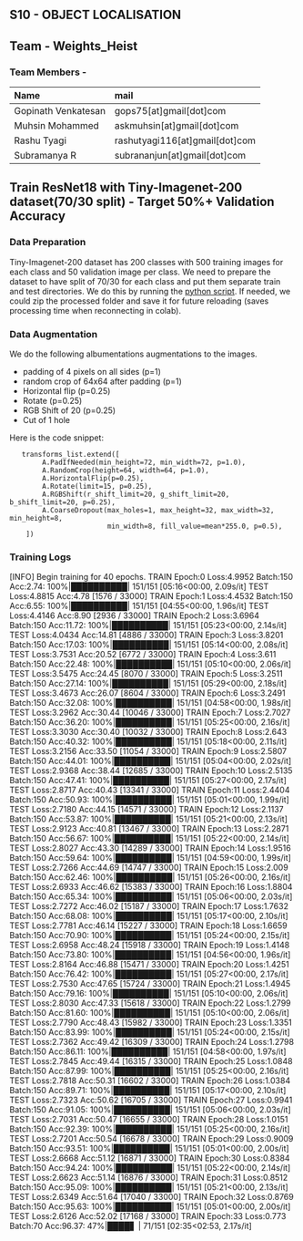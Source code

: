 ## S10 - OBJECT LOCALISATION


## Team - Weights_Heist
### Team Members - 

| Name        | mail           |
|:-------------|:--------------|
|Gopinath Venkatesan|gops75[at]gmail[dot]com|
|Muhsin Mohammed|askmuhsin[at]gmail[dot]com|
|Rashu Tyagi|rashutyagi116[at]gmail[dot]com| 
|Subramanya R|subrananjun[at]gmail[dot]com| 

## Train ResNet18 with Tiny-Imagenet-200 dataset(70/30 split) - Target 50%+ Validation Accuracy

### Data Preparation

Tiny-Imagenet-200 dataset has 200 classes with 500 training images for each class and 50 validation image per class. 
We need to prepare the dataset to have split of 70/30 for each class and put them separate train and test directories.
We do this by running the [python script](https://github.com/eva7wandb/Weights_Heist_Flow/blob/main/prepare_tiny-imagenet-200.py). 
If needed, we could zip the processed folder and save it for future reloading (saves processing time when reconnecting in colab).

### Data Augmentation

We do the following albumentations augmentations to the images. 

   - padding of 4 pixels on all sides (p=1)
   - random crop of 64x64 after padding (p=1)
   - Horizontal flip (p=0.25)
   - Rotate (p=0.25)
   - RGB Shift of 20 (p=0.25)
   - Cut of 1 hole

Here is the code snippet:

       transforms_list.extend([
            A.PadIfNeeded(min_height=72, min_width=72, p=1.0),
            A.RandomCrop(height=64, width=64, p=1.0),
            A.HorizontalFlip(p=0.25),
            A.Rotate(limit=15, p=0.25),
            A.RGBShift(r_shift_limit=20, g_shift_limit=20, b_shift_limit=20, p=0.25),
            A.CoarseDropout(max_holes=1, max_height=32, max_width=32, min_height=8,
                            min_width=8, fill_value=mean*255.0, p=0.5),
        ])

### Training Logs
[INFO] Begin training for 40 epochs.
TRAIN Epoch:0 Loss:4.9952 Batch:150 Acc:2.74: 100%|██████████| 151/151 [05:16<00:00,  2.09s/it]
TEST         Loss:4.8815         Acc:4.78         [1576 / 33000]
TRAIN Epoch:1 Loss:4.4532 Batch:150 Acc:6.55: 100%|██████████| 151/151 [04:55<00:00,  1.96s/it]
TEST         Loss:4.4146         Acc:8.90         [2936 / 33000]
TRAIN Epoch:2 Loss:3.6964 Batch:150 Acc:11.72: 100%|██████████| 151/151 [05:23<00:00,  2.14s/it]
TEST         Loss:4.0434         Acc:14.81         [4886 / 33000]
TRAIN Epoch:3 Loss:3.8201 Batch:150 Acc:17.03: 100%|██████████| 151/151 [05:14<00:00,  2.08s/it]
TEST         Loss:3.7531         Acc:20.52         [6772 / 33000]
TRAIN Epoch:4 Loss:3.611 Batch:150 Acc:22.48: 100%|██████████| 151/151 [05:10<00:00,  2.06s/it] 
TEST         Loss:3.5475         Acc:24.45         [8070 / 33000]
TRAIN Epoch:5 Loss:3.2511 Batch:150 Acc:27.14: 100%|██████████| 151/151 [05:29<00:00,  2.18s/it]
TEST         Loss:3.4673         Acc:26.07         [8604 / 33000]
TRAIN Epoch:6 Loss:3.2491 Batch:150 Acc:32.08: 100%|██████████| 151/151 [04:58<00:00,  1.98s/it]
TEST         Loss:3.2962         Acc:30.44         [10046 / 33000]
TRAIN Epoch:7 Loss:2.7027 Batch:150 Acc:36.20: 100%|██████████| 151/151 [05:25<00:00,  2.16s/it]
TEST         Loss:3.3030         Acc:30.40         [10032 / 33000]
TRAIN Epoch:8 Loss:2.643 Batch:150 Acc:40.32: 100%|██████████| 151/151 [05:18<00:00,  2.11s/it] 
TEST         Loss:3.2156         Acc:33.50         [11054 / 33000]
TRAIN Epoch:9 Loss:2.5807 Batch:150 Acc:44.01: 100%|██████████| 151/151 [05:04<00:00,  2.02s/it]
TEST         Loss:2.9368         Acc:38.44         [12685 / 33000]
TRAIN Epoch:10 Loss:2.5135 Batch:150 Acc:47.41: 100%|██████████| 151/151 [05:27<00:00,  2.17s/it]
TEST         Loss:2.8717         Acc:40.43         [13341 / 33000]
TRAIN Epoch:11 Loss:2.4404 Batch:150 Acc:50.93: 100%|██████████| 151/151 [05:01<00:00,  1.99s/it]
TEST         Loss:2.7180         Acc:44.15         [14571 / 33000]
TRAIN Epoch:12 Loss:2.1137 Batch:150 Acc:53.87: 100%|██████████| 151/151 [05:21<00:00,  2.13s/it]
TEST         Loss:2.9123         Acc:40.81         [13467 / 33000]
TRAIN Epoch:13 Loss:2.2871 Batch:150 Acc:56.67: 100%|██████████| 151/151 [05:22<00:00,  2.14s/it]
TEST         Loss:2.8027         Acc:43.30         [14289 / 33000]
TRAIN Epoch:14 Loss:1.9516 Batch:150 Acc:59.64: 100%|██████████| 151/151 [04:59<00:00,  1.99s/it]
TEST         Loss:2.7266         Acc:44.69         [14747 / 33000]
TRAIN Epoch:15 Loss:2.009 Batch:150 Acc:62.46: 100%|██████████| 151/151 [05:26<00:00,  2.16s/it] 
TEST         Loss:2.6933         Acc:46.62         [15383 / 33000]
TRAIN Epoch:16 Loss:1.8804 Batch:150 Acc:65.34: 100%|██████████| 151/151 [05:06<00:00,  2.03s/it]
TEST         Loss:2.7272         Acc:46.02         [15187 / 33000]
TRAIN Epoch:17 Loss:1.7632 Batch:150 Acc:68.08: 100%|██████████| 151/151 [05:17<00:00,  2.10s/it]
TEST         Loss:2.7781         Acc:46.14         [15227 / 33000]
TRAIN Epoch:18 Loss:1.6659 Batch:150 Acc:70.90: 100%|██████████| 151/151 [05:24<00:00,  2.15s/it]
TEST         Loss:2.6958         Acc:48.24         [15918 / 33000]
TRAIN Epoch:19 Loss:1.4148 Batch:150 Acc:73.80: 100%|██████████| 151/151 [04:56<00:00,  1.96s/it]
TEST         Loss:2.8164         Acc:46.88         [15471 / 33000]
TRAIN Epoch:20 Loss:1.4251 Batch:150 Acc:76.42: 100%|██████████| 151/151 [05:27<00:00,  2.17s/it]
TEST         Loss:2.7530         Acc:47.65         [15724 / 33000]
TRAIN Epoch:21 Loss:1.4945 Batch:150 Acc:79.16: 100%|██████████| 151/151 [05:10<00:00,  2.06s/it]
TEST         Loss:2.8030         Acc:47.33         [15618 / 33000]
TRAIN Epoch:22 Loss:1.2799 Batch:150 Acc:81.60: 100%|██████████| 151/151 [05:10<00:00,  2.06s/it]
TEST         Loss:2.7790         Acc:48.43         [15982 / 33000]
TRAIN Epoch:23 Loss:1.3351 Batch:150 Acc:83.99: 100%|██████████| 151/151 [05:24<00:00,  2.15s/it]
TEST         Loss:2.7362         Acc:49.42         [16309 / 33000]
TRAIN Epoch:24 Loss:1.2798 Batch:150 Acc:86.11: 100%|██████████| 151/151 [04:58<00:00,  1.97s/it]
TEST         Loss:2.7845         Acc:49.44         [16315 / 33000]
TRAIN Epoch:25 Loss:1.0848 Batch:150 Acc:87.99: 100%|██████████| 151/151 [05:25<00:00,  2.16s/it]
TEST         Loss:2.7818         Acc:50.31         [16602 / 33000]
TRAIN Epoch:26 Loss:1.0384 Batch:150 Acc:89.71: 100%|██████████| 151/151 [05:17<00:00,  2.10s/it]
TEST         Loss:2.7323         Acc:50.62         [16705 / 33000]
TRAIN Epoch:27 Loss:0.9941 Batch:150 Acc:91.05: 100%|██████████| 151/151 [05:06<00:00,  2.03s/it]
TEST         Loss:2.7031         Acc:50.47         [16655 / 33000]
TRAIN Epoch:28 Loss:1.0151 Batch:150 Acc:92.39: 100%|██████████| 151/151 [05:25<00:00,  2.16s/it]
TEST         Loss:2.7201         Acc:50.54         [16678 / 33000]
TRAIN Epoch:29 Loss:0.9009 Batch:150 Acc:93.51: 100%|██████████| 151/151 [05:01<00:00,  2.00s/it]
TEST         Loss:2.6668         Acc:51.12         [16871 / 33000]
TRAIN Epoch:30 Loss:0.8384 Batch:150 Acc:94.24: 100%|██████████| 151/151 [05:22<00:00,  2.14s/it]
TEST         Loss:2.6623         Acc:51.14         [16876 / 33000]
TRAIN Epoch:31 Loss:0.8512 Batch:150 Acc:95.09: 100%|██████████| 151/151 [05:21<00:00,  2.13s/it]
TEST         Loss:2.6349         Acc:51.64         [17040 / 33000]
TRAIN Epoch:32 Loss:0.8769 Batch:150 Acc:95.63: 100%|██████████| 151/151 [05:01<00:00,  2.00s/it]
TEST         Loss:2.6126         Acc:52.02         [17168 / 33000]
TRAIN Epoch:33 Loss:0.773 Batch:70 Acc:96.37:  47%|████▋     | 71/151 [02:35<02:53,  2.17s/it] 

